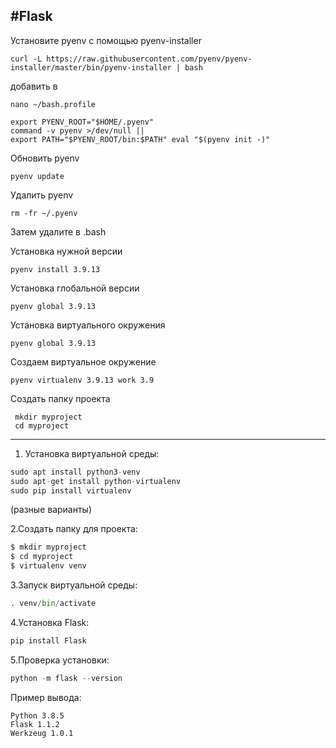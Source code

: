 #Flask
---
Установите pyenv с помощью pyenv-installer
```
curl -L https://raw.githubusercontent.com/pyenv/pyenv-installer/master/bin/pyenv-installer | bash
```
добавить в 
```
nano ~/bash.profile
```
```
export PYENV_ROOT="$HOME/.pyenv"
command -v pyenv >/dev/null || 
export PATH="$PYENV_ROOT/bin:$PATH" eval "$(pyenv init -)"
```
Обновить pyenv
```
pyenv update
```
Удалить pyenv
```
rm -fr ~/.pyenv
```
Затем удалите в .bash

Установка нужной версии
```
pyenv install 3.9.13
```

Установка глобальной версии
```
pyenv global 3.9.13
```

Установка виртуального окружения
```
pyenv global 3.9.13
```

Создаем виртуальное окружение
```
pyenv virtualenv 3.9.13 work 3.9
```
Создать папку проекта
```
 mkdir myproject
 cd myproject
 ```
 ---



1. Установка виртуальной среды:
```python
sudo apt install python3-venv
sudo apt-get install python-virtualenv
sudo pip install virtualenv
```
(разные варианты)

2.Создать папку для проекта:
```python
$ mkdir myproject
$ cd myproject
$ virtualenv venv
```
3.Запуск виртуальной среды:
```python
. venv/bin/activate
```
4.Установка Flask:
```python
pip install Flask
```
5.Проверка установки:
```python
python -m flask --version
```
Пример вывода:
```
Python 3.8.5
Flask 1.1.2
Werkzeug 1.0.1
```
